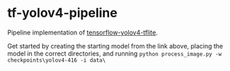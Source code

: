# tf-yolov4-pipeline
 
Pipeline implementation of [tensorflow-yolov4-tflite](https://github.com/hunglc007/tensorflow-yolov4-tflite).


Get started by creating the starting model from the link above, placing the model in the correct directories, and running ```python process_image.py -w checkpoints\yolov4-416 -i data\```